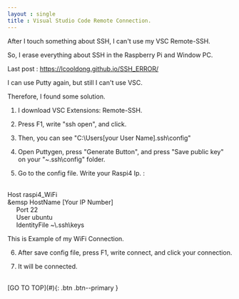 ```yaml
---
layout : single
title : Visual Studio Code Remote Connection.
---
```


After I touch something about SSH, I can't use my VSC Remote-SSH. <br>

So, I erase everything about SSH in the Raspberry Pi and Window PC. <br>

Last post : <https://lcooldong.github.io/SSH_ERROR/> <br>

I can use Putty again, but still I can't use VSC. <br>

Therefore, I found some solution. <br>

1. I download VSC Extensions: Remote-SSH. <br>

2. Press F1, write "ssh open", and click. <br>

3. Then, you can see "C:\Users\[your User Name]\.ssh\config" <br>

4. Open Puttygen, press "Generate Button", and press "Save public key" on your  "~\.ssh\config"  folder. <br> 

5. Go to the config file. Write your Raspi4 Ip. : <br>
<br>
Host raspi4_WiFi <br>
&emsp HostName [Your IP Number] <br>
&nbsp&nbsp&nbsp&nbsp Port 22 <br>
&nbsp&nbsp&nbsp&nbsp User ubuntu <br>
&nbsp&nbsp&nbsp&nbsp IdentityFile ~\.ssh\keys <br>

This is Example of my WiFi Connection. <br>

6. After save config file, press F1, write connect, and click your connection. <br>

7. It will be connected. <br>

<br>
[GO TO TOP](#){: .btn .btn--primary } <br>